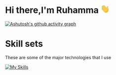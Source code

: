 <h1> Hi there,I'm Ruhamma <img  src="https://raw.githubusercontent.com/ABSphreak/ABSphreak/master/gifs/Hi.gif" width="30px"></h1>

[![Ashutosh's github activity graph](https://github-readme-activity-graph.vercel.app/graph?username=Ruhamma&theme=github-compact)](https://github.com/ashutosh00710/github-readme-activity-graph)



<h1>Skill sets</h1>
These are some of the major technologies that I use

[![My Skills](https://skillicons.dev/icons?i=nextjs,react,redux,js,ts,sass,tailwind,mongodb,nodejs,express,html,css,cpp,figma)](https://skillicons.dev)
